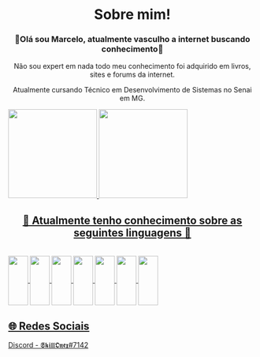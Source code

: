 <h1 align="center">Sobre mim!</h1>
<h3 align="center">🚀Olá sou Marcelo, atualmente vasculho a internet buscando conhecimento🚀</h3>
<p align="center">Não sou expert em nada todo meu conhecimento foi adquirido em livros, sites e forums da internet.</p>
<p align="center">Atualmente cursando Técnico em Desenvolvimento de Sistemas no Senai em MG.</p>


<div>
  <a href="https://github.com/SnMarcelo">
  
  <img lign="center" height="180em" src="https://github-readme-stats.vercel.app/api?username=SnMarcelo&show_icons=true&theme=dark&include_all_commits=true&count_private=true"/>
  <img lign="center" height="180em" src="https://github-readme-stats.vercel.app/api/top-langs/?username=SnMarcelo&layout=compact&langs_count=7&theme=dark"/>
</div>
  
  ##
  
<div>
  <h2 align="center">🚀 Atualmente tenho conhecimento sobre as seguintes linguagens  🚀</h2>
</div>
  

<div style="display: inline_block"><br>
  <img align="center" height="100" width="40" src="https://icongr.am/devicon/csharp-original.svg?size=128&color=currentColor">
  <img align="center" height="100" width="40" src="https://cdn.jsdelivr.net/gh/devicons/devicon/icons/cplusplus/cplusplus-original.svg">
  <img align="center" height="100" width="40" src="https://cdn.jsdelivr.net/gh/devicons/devicon/icons/lua/lua-original.svg">
  <img align="center" height="100" width="40" src="https://cdn.jsdelivr.net/gh/devicons/devicon/icons/microsoftsqlserver/microsoftsqlserver-plain-wordmark.svg">
  <img align="center" height="100" width="40" src="https://cdn.jsdelivr.net/gh/devicons/devicon/icons/html5/html5-original-wordmark.svg" />
  <img align="center" height="100" width="40" src="https://cdn.jsdelivr.net/gh/devicons/devicon/icons/css3/css3-original-wordmark.svg" />
  <img align="center" height="100" width="40" src="https://cdn.jsdelivr.net/gh/devicons/devicon/icons/python/python-original.svg" />

</div>

## 🌐 Redes Sociais
Discord - 𝕾𝖐𝖎𝖑𝖑𝕺𝖓𝖊𝖝#7142
